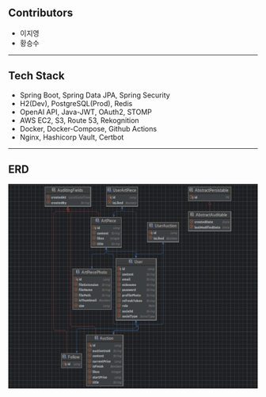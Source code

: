 ## Contributors
- 이지영
- 황승수

<hr/>

## Tech Stack
- Spring Boot, Spring Data JPA, Spring Security
- H2(Dev), PostgreSQL(Prod), Redis
- OpenAI API, Java-JWT, OAuth2, STOMP
- AWS EC2, S3, Route 53, Rekognition
- Docker, Docker-Compose, Github Actions
- Nginx, Hashicorp Vault, Certbot

<hr/>

## ERD
![](document/artfolio_erd.png)